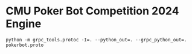 # CMU Poker Bot Competition 2024 Engine

```
python -m grpc_tools.protoc -I=. --python_out=. --grpc_python_out=. pokerbot.proto
```
